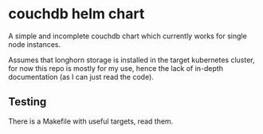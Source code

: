 # couchdb helm chart

A simple and incomplete couchdb chart which currently works for single
node instances.

Assumes that longhorn storage is installed in the target kubernetes
cluster, for now this repo is mostly for my use, hence the lack of
in-depth documentation (as I can just read the code).

## Testing

There is a Makefile with useful targets, read them.
